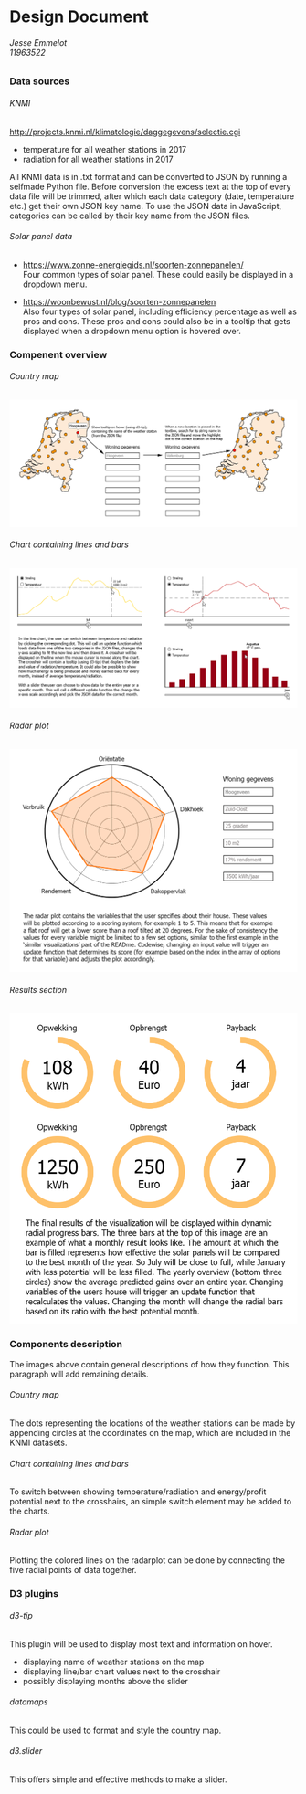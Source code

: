 # Design Document
###### Jesse Emmelot <br> 11963522

### Data sources
###### KNMI
http://projects.knmi.nl/klimatologie/daggegevens/selectie.cgi
- temperature for all weather stations in 2017
- radiation for all weather stations in 2017

All KNMI data is in .txt format and can be converted to JSON by running a selfmade Python file. Before conversion the excess text at the top of every data file will be trimmed, after which each data category (date, temperature etc.) get their own JSON key name. To use the JSON data in JavaScript, categories can be called by their key name from the JSON files.

###### Solar panel data
- https://www.zonne-energiegids.nl/soorten-zonnepanelen/ <br> Four common types of solar panel. These could easily be displayed in a dropdown menu.

- https://woonbewust.nl/blog/soorten-zonnepanelen <br> Also four types of solar panel, including efficiency percentage as well as pros and cons. These pros and cons could also be in a tooltip that gets displayed when a dropdown menu option is hovered over.

### Compenent overview
###### Country map
![](doc/advanced_sketch_map.png)

###### Chart containing lines and bars
![](doc/advanced_sketch_linegraph.png)

###### Radar plot
![](doc/advanced_sketch_radarplot.png)

###### Results section
![](doc/advanced_sketch_results.png)

### Components description
The images above contain general descriptions of how they function. This paragraph will add remaining details.
###### Country map
The dots representing the locations of the weather stations can be made by appending circles at the coordinates on the map, which are included in the KNMI datasets.

###### Chart containing lines and bars
To switch between showing temperature/radiation and energy/profit potential next to the crosshairs, an simple switch element may be added to the charts.

###### Radar plot
Plotting the colored lines on the radarplot can be done by connecting the five radial points of data together. 

### D3 plugins
###### d3-tip
This plugin will be used to display most text and information on hover.
- displaying name of weather stations on the map
- displaying line/bar chart values next to the crosshair
- possibly displaying months above the slider

###### datamaps
This could be used to format and style the country map.

###### d3.slider
This offers simple and effective methods to make a slider.
